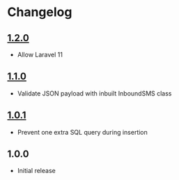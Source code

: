 # Changelog

## [1.2.0](https://github.com/ankurk91/laravel-vonage-inbound-sms/compare/1.1.0...1.2.0)

* Allow Laravel 11

## [1.1.0](https://github.com/ankurk91/laravel-vonage-inbound-sms/compare/1.0.1...1.1.0)

* Validate JSON payload with inbuilt InboundSMS class

## [1.0.1](https://github.com/ankurk91/laravel-vonage-inbound-sms/compare/1.0.0...1.0.1)

* Prevent one extra SQL query during insertion

## 1.0.0

* Initial release
